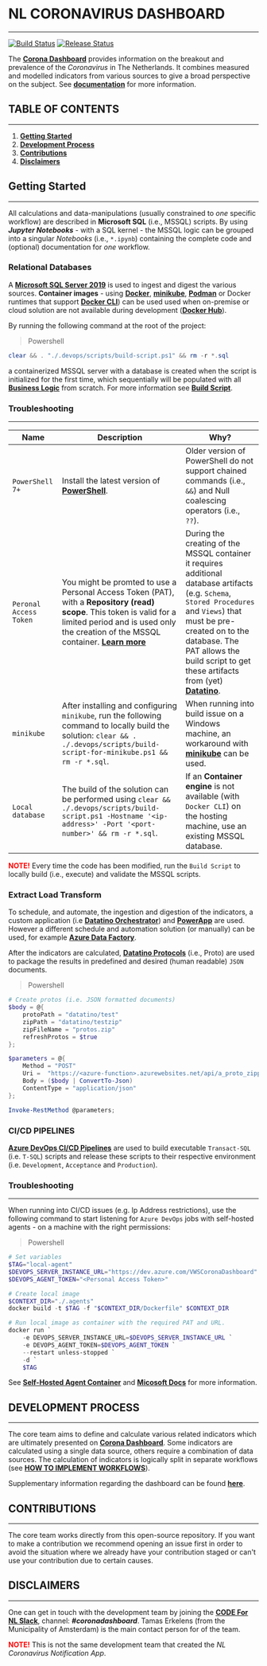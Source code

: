 # **NL CORONAVIRUS DASHBOARD**

---

[![Build Status](https://dev.azure.com/VWSCoronaDashboard/Corona%20Dashboard/_apis/build/status/business-logic/nl-cdb-be-business-logic%20-%20CI?repoName=nl-cdb-be-business-logic&label=Build)](https://dev.azure.com/VWSCoronaDashboard/Corona%20Dashboard/_build/latest?definitionId=9&repoName=nl-cdb-be-business-logic) [![Release Status](https://dev.azure.com/VWSCoronaDashboard/Corona%20Dashboard/_apis/build/status/business-logic/nl-cdb-be-business-logic%20-%20CD?repoName=nl-cdb-be-business-logic&label=Releases)](https://dev.azure.com/VWSCoronaDashboard/Corona%20Dashboard/_build/latest?definitionId=10&repoName=nl-cdb-be-business-logic)


The **[Corona Dashboard](https://coronadashboard.rijksoverheid.nl)** provides information on the breakout and prevalence of the *Coronavirus* in The Netherlands. It combines measured and modelled indicators from various sources to give a broad perspective on the subject. See **[documentation](docs/)** for more information. 

## **TABLE OF CONTENTS**

---

1. **[Getting Started](#getting-started)**
2. **[Development Process](#development-process)**
3. **[Contributions](#contributions)**
4. **[Disclaimers](#disclaimers)**

## **Getting Started**

---

All calculations and data-manipulations (usually constrained to *one* specific workflow) are described in **Microsoft SQL** (i.e., MSSQL) scripts. By using ***Jupyter Notebooks*** - with a SQL kernel - the MSSQL logic can be grouped into a singular *Notebooks​* (i.e., `*.ipynb`) containing the complete code and (optional) documentation for *one* workflow.

### **Relational Databases**

A **[Microsoft SQL Server 2019](https://www.microsoft.com/en-us/evalcenter/evaluate-sql-server-2019)** is used to ingest and digest the various sources. **Container images** - using **[Docker](https://docs.docker.com/engine/install/)**, **[minikube](https://minikube.sigs.k8s.io/docs/start/)**, **[Podman](https://podman.io/getting-started/)** or Docker runtimes that support **[Docker CLI](https://community.chocolatey.org/packages/docker-cli)**) can be used used when on-premise or cloud solution are not available during development (**[Docker Hub](https://hub.docker.com/_/microsoft-mssql-server)**). 

By running the following command at the root of the project:

> Powershell

```powershell
clear && . "./.devops/scripts/build-script.ps1" && rm -r *.sql
```

a containerized MSSQL server with a database is created when the script is initialized for the first time, which sequentially will be populated with all **[Business Logic](./src/)** from scratch. For more information see **[Build Script](./.devops/scripts/build-script.ps1)**.

### **Troubleshooting**

---

|Name|Description|Why?|
|--|--|--|
|`PowerShell 7+`|Install the latest version of **[PowerShell](https://www.delftstack.com/howto/powershell/update-windows-powershell/)**.|Older version of PowerShell do not support chained commands (i.e., `&&`) and Null coalescing operators (i.e., `??`). 
|`Peronal Access Token`|You might be promted to use a Personal Access Token (PAT), with a **Repository (read) scope**. This token is valid for a limited period and is used only the creation of the MSSQL container. **[Learn more](https://docs.microsoft.com/en-us/azure/devops/organizations/accounts/use-personal-access-tokens-to-authenticate?view=azure-devops&tabs=Windows)**|During the creating of the MSSQL container it requires additional database artifacts (e.g. `Schema`, `Stored Procedures` and `Views`) that must be pre-created on to the database. The PAT allows the build script to get these artifacts from (yet) **[Datatino](https://dev.azure.com/VWSCoronaDashboard/Corona%20Dashboard/_git/nl-cdb-be-apis)**.|
|`minikube`|After installing and configuring `minikube`, run the following command to locally build the solution: `clear && . ./.devops/scripts/build-script-for-minikube.ps1 && rm -r *.sql`.|When running into build issue on a Windows machine, an workaround with **[minikube](https://minikube.sigs.k8s.io/docs/start/)** can be used. |
|`Local database` |The build of the solution can be performed using `clear && ./.devops/scripts/build-script.ps1 -Hostname '<ip-address>' -Port '<port-number>' && rm -r *.sql`.|If an **Container engine** is not available (with `Docker CLI`) on the hosting machine, use an existing MSSQL database.|

**<font color="red">NOTE!</font>** Every time the code has been modified, run the `Build Script` to locally build (i.e., execute) and validate the MSSQL scripts.

### **Extract Load Transform**

To schedule, and automate, the ingestion and digestion of the indicators, a custom application (i.e **[Datatino Orchestrator](https://dev.azure.com/VWSCoronaDashboard/Corona%20Dashboard/_git/nl-cdb-be-apis)**) and **[PowerApp](https://powerapps.microsoft.com/en-us/)** are used. However a different schedule and automation solution (or manually) can be used, for example **[Azure Data Factory](https://docs.microsoft.com/en-us/azure/data-factory/introduction)**.

After the indicators are calculated, **[Datatino Protocols](https://dev.azure.com/VWSCoronaDashboard/Corona%20Dashboard/_git/nl-cdb-be-apis)** (i.e., Proto) are used to package the results in predefined and desired (human readable) `JSON` documents.

> Powershell

```powershell
# Create protos (i.e. JSON formatted documents)
$body = @{
    protoPath = "datatino/test"
    zipPath = "datatino/testzip"
    zipFileName = "protos.zip"
    refreshProtos = $true
};

$parameters = @{
    Method = "POST"
    Uri =  "https://<azure-function>.azurewebsites.net/api/a_proto_zipprotos"
    Body = ($body | ConvertTo-Json) 
    ContentType = "application/json"
};

Invoke-RestMethod @parameters;
```

### **CI/CD PIPELINES**

**[Azure DevOps CI/CD Pipelines](./.devops)** are used to build executable `Transact-SQL` (i.e. `T-SQL`) scripts and release these scripts to their respective environment (i.e. `Development`, `Acceptance` and `Production`).

### **Troubleshooting**

---

When running into CI/CD issues (e.g. Ip Address restrictions), use the following command to start listening for `Azure DevOps` jobs with self-hosted agents - on a machine with the right permissions:

> Powershell

```powershell
# Set variables
$TAG="local-agent"
$DEVOPS_SERVER_INSTANCE_URL="https://dev.azure.com/VWSCoronaDashboard"
$DEVOPS_AGENT_TOKEN="<Personal Access Token>"

# Create local image
$CONTEXT_DIR="./.agents"
docker build -t $TAG -f "$CONTEXT_DIR/Dockerfile" $CONTEXT_DIR

# Run local image as container with the required PAT and URL.
docker run `
    -e DEVOPS_SERVER_INSTANCE_URL=$DEVOPS_SERVER_INSTANCE_URL `
    -e DEVOPS_AGENT_TOKEN=$DEVOPS_AGENT_TOKEN `
    --restart unless-stopped `
    -d `
    $TAG
```

See **[Self-Hosted Agent Container](./.agents)** and **[Micosoft Docs](https://docs.microsoft.com/en-us/azure/devops/pipelines/agents/docker?view=azure-devops)** for more information.


## **DEVELOPMENT PROCESS**

---

The core team aims to define and calculate various related indicators which are ultimately presented on **[Corona Dashboard](https://coronadashboard.rijksoverheid.nl)**. Some indicators are calculated using a single data source, others require a combination of data sources. The calculation of indicators is logically split in separate workflows (see **[HOW TO IMPLEMENT WORKFLOWS](./src/)**).

Supplementary information regarding the dashboard can be 
found **[here](https://coronadashboard.rijksoverheid.nl/verantwoording)**.

## **CONTRIBUTIONS**

---

The core team works directly from this open-source repository. If you want to make a contribution we recommend opening an issue first in order to avoid the situation where we already have your contribution staged or can't use your contribution due to certain causes.

## **DISCLAIMERS**

---

One can get in touch with the development team by joining the **[CODE For NL Slack](https://doemee.codefor.nl)**, channel: ***#coronadashboard***. Tamas Erkelens (from the Municipality of Amsterdam) is the main contact person for of the team. 

<a style="color:red">**NOTE!**</a> This is not the same development team that created the *NL Coronavirus Notification App*.